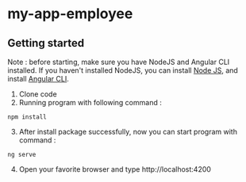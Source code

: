 # my-app-employee



## Getting started

Note : before starting, make sure you have NodeJS and Angular CLI installed. If you haven't installed NodeJS, you can install [Node JS](https://nodejs.org/en/download/prebuilt-installer), and install [Angular CLI](https://angular.dev/tools/cli/setup-local).


1. Clone code
2. Running program with following command :
```
npm install
```
3. After install package successfully, now you can start program with command :
```
ng serve
```
4. Open your favorite browser and type http://localhost:4200



